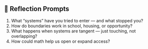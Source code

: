 ## 🌱 Reflection Prompts

1. What “systems” have you tried to enter — and what stopped you?
2. How do boundaries work in school, housing, or opportunity?
3. What happens when systems are tangent — just touching, not overlapping?
4. How could math help us open or expand access?
